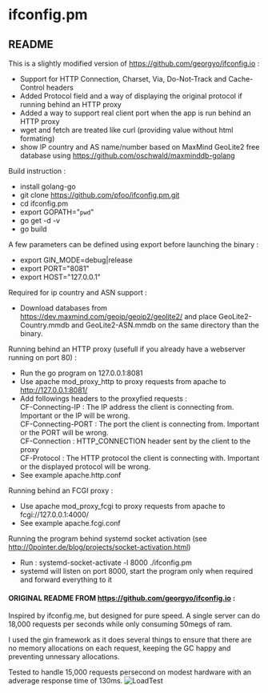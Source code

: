 
# ifconfig.pm

## README

This is a slightly modified version of https://github.com/georgyo/ifconfig.io :
* Support for HTTP Connection, Charset, Via, Do-Not-Track and Cache-Control headers
* Added Protocol field and a way of displaying the original protocol if running behind an HTTP proxy 
* Added a way to support real client port when the app is run behind an HTTP proxy
* wget and fetch are treated like curl (providing value without html formating)
* show IP country and AS name/number based on MaxMind GeoLite2 free database using https://github.com/oschwald/maxminddb-golang

Build instruction :
* install golang-go
* git clone https://github.com/pfoo/ifconfig.pm.git
* cd ifconfig.pm
* export GOPATH="`pwd`"
* go get -d -v
* go build

A few parameters can be defined using export before launching the binary :
* export GIN_MODE=debug|release
* export PORT="8081"
* export HOST="127.0.0.1"

Required for ip country and ASN support :
* Download databases from https://dev.maxmind.com/geoip/geoip2/geolite2/ and place GeoLite2-Country.mmdb and GeoLite2-ASN.mmdb on the same directory than the binary.

Running behind an HTTP proxy (usefull if you already have a webserver running on port 80) :
* Run the go program on 127.0.0.1:8081
* Use apache mod_proxy_http to proxy requests from apache to http://127.0.0.1:8081/
* Add followings headers to the proxyfied requests :<br>
	CF-Connecting-IP : The IP address the client is connecting from. Important or the IP will be wrong.<br>
	CF-Connecting-PORT : The port the client is connecting from. Important or the PORT will be wrong.<br>
	CF-Connection : HTTP_CONNECTION header sent by the client to the proxy<br>
	CF-Protocol : The HTTP protocol the client is connecting with. Important or the displayed protocol will be wrong.<br>
* See example apache.http.conf

Running behind an FCGI proxy :
* Use apache mod_proxy_fcgi to proxy requests from apache to fcgi://127.0.0.1:4000/
* See example apache.fcgi.conf

Running the program behind systemd socket activation (see http://0pointer.de/blog/projects/socket-activation.html)
* Run : systemd-socket-activate -l 8000 ./ifconfig.pm
* systemd will listen on port 8000, start the program only when required and forward everything to it

#### ORIGINAL README FROM https://github.com/georgyo/ifconfig.io :

Inspired by ifconfig.me, but designed for pure speed. A single server can do 18,000 requests per seconds while only consuming 50megs of ram.

I used the gin framework as it does several things to ensure that there are no memory allocations on each request, keeping the GC happy and preventing unnessary allocations.

Tested to handle 15,000 requests persecond on modest hardware with an adverage response time of 130ms.
![LoadTest](http://i.imgur.com/xgR4u1e.png)
